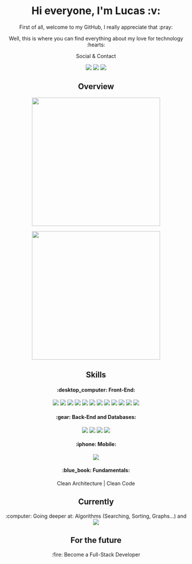<h1 align='center'> Hi everyone, I'm Lucas :v: </h1>

<div align='center'>
  
<p>First of all, welcome to my GitHub, I really appreciate that :pray: </p>
<p>Well, this is where you can find everything about my love for technology :hearts: </p>
  
<p>Social & Contact</p>
<p>
<a target="_blank" href="https://www.linkedin.com/in/lucas-macedo-lmo/"><img src="https://img.shields.io/badge/LinkedIn-0077B5?style=flat&logo=linkedin&logoColor=white"></a> 
<a target="_blank" href="https://www.instagram.com/lmacedov/"><img src="https://img.shields.io/badge/Instagram-E4405F?style=flat&logo=instagram&logoColor=white"></a>
<a target="_blank" href="mailto: lucasmacedo123@gmail.com"><img src="https://img.shields.io/badge/Gmail-D14836?style=flat&logo=gmail&logoColor=white"></a>
</p>
  
</div> 

<h2 align='center'>Overview</h2>

<p align='center'>
  <a href='#'><img src='https://github-readme-stats.vercel.app/api?username=lukaofirst&show_icons=true&count_private=true&theme=dark' width='350'></a>
</p>

<p align='center'>
  <a href='#'><img src='https://github-readme-stats.vercel.app/api/top-langs/?username=lukaofirst&layout=compact&langs_count=8&theme=dark' width='350'></a>
</p>

<h2 align='center'>Skills</h2>

<h4 align='center'>:desktop_computer: Front-End:</h4>

<div align='center'>
<img src="https://img.shields.io/badge/HTML5-E34F26?style=flat&logo=html5&logoColor=white">
<img src="https://img.shields.io/badge/CSS3-1572B6?style=flat&logo=css3&logoColor=white">
<img src="https://img.shields.io/badge/JavaScript-F7DF1E?style=flat&logo=javascript&logoColor=black">
<img src="https://img.shields.io/badge/Sass-CC6699?style=flat&logo=sass&logoColor=white">
<img src="https://img.shields.io/badge/Bootstrap-563D7C?style=flat&logo=bootstrap&logoColor=white">
<img src="https://img.shields.io/badge/Tailwind_CSS-38B2AC?style=flat&logo=tailwind-css&logoColor=white">
<img src="https://img.shields.io/badge/React-20232A?style=flat&logo=react&logoColor=61DAFB"> 
<img src="https://img.shields.io/badge/Redux-593D88?style=flat&logo=redux&logoColor=white">
<img src="https://img.shields.io/badge/TypeScript-007ACC?style=flat&logo=typescript&logoColor=white"> 
<img src="https://img.shields.io/badge/next.js-000000?style=flat&logo=nextdotjs&logoColor=white" />
<img src="https://img.shields.io/badge/Material%20UI-007FFF?style=flat&logo=mui&logoColor=white">
<img src="https://img.shields.io/badge/Jest-C21325?style=flat&logo=jest&logoColor=white" />
</div>

<h4 align='center'>:gear: Back-End and Databases:</h4>

<div align='center'>
  
<img src="https://img.shields.io/badge/.NET-512BD4?style=flat&logo=dotnet&logoColor=white">
<img src="https://img.shields.io/badge/C%23-239120?style=flat&logo=c-sharp&logoColor=white">
<img src="https://img.shields.io/badge/Microsoft%20SQL%20Server-CC2927?style=flat&logo=microsoft%20sql%20server&logoColor=FFFFF1">
<img src="https://img.shields.io/badge/MongoDB-4EA94B?style=flat&logo=mongodb&logoColor=white">
   
</div>

<h4 align='center'>:iphone: Mobile:</h4>

<div align='center'>

<img src="https://img.shields.io/badge/Flutter-02569B?style=flat&logo=flutter&logoColor=white" >

</div>

<div align='center'>

<h4 align='center'>:blue_book: Fundamentals:</h4>

<p align='center'>Clean Architecture | Clean Code</p>
  
</div>

<h2 align='center'>Currently</h2> 

<p align='center'>:computer: Going deeper at: Algorithms (Searching, Sorting, Graphs...) and <img src="https://img.shields.io/badge/Angular-DD0031?style=flat&logo=angular&logoColor=white"></p>

<h2 align='center'>For the future</h2>

<p align='center'>:fire: Become a Full-Stack Developer</p>


